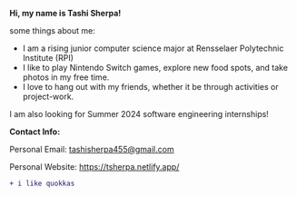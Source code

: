 **Hi, my name is Tashi Sherpa!**

some things about me:
 - I am a rising junior computer science major at Rensselaer Polytechnic Institute (RPI)
 - I like to play Nintendo Switch games, explore new food spots, and take photos in my free time.
 - I love to hang out with my friends, whether it be through activities or project-work.

I am also looking for Summer 2024 software engineering internships!

**Contact Info:**

Personal Email: tashisherpa455@gmail.com

Personal Website: https://tsherpa.netlify.app/

```diff
+ i like quokkas
```

<!---
TSherpa10/TSherpa10 is a ✨ special ✨ repository because its `README.md` (this file) appears on your GitHub profile.
You can click the Preview link to take a look at your changes.
--->
